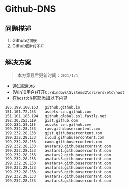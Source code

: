 # Github-DNS

## 问题描述

1. Github`访问慢`
2. Github`图片打不开`

## 解决方案

> 本方案最后更新时间：`2021/1/1`

- 通过`配置DNS`
- (Win10用户)打开`C:\Windows\System32\drivers\etc\host`
- 在`host文件`尾部添加以下内容

```
185.199.108.153   github.github.io
151.101.72.133 	  assets-cdn.github.com
151.101.185.194   github.global.ssl.fastly.net
192.30.253.119    gist.github.com
199.232.28.133    assets-cdn.github.com
199.232.28.133    raw.githubusercontent.com
199.232.28.133    gist.githubusercontent.com
199.232.28.133    cloud.githubusercontent.com
199.232.28.133    camo.githubusercontent.com
199.232.28.133    avatars0.githubusercontent.com
199.232.28.133    avatars1.githubusercontent.com
199.232.28.133    avatars2.githubusercontent.com
199.232.28.133    avatars3.githubusercontent.com
199.232.28.133    avatars4.githubusercontent.com
199.232.28.133    avatars5.githubusercontent.com
199.232.28.133    avatars6.githubusercontent.com
199.232.28.133    avatars7.githubusercontent.com
199.232.28.133    avatars8.githubusercontent.com`
```
